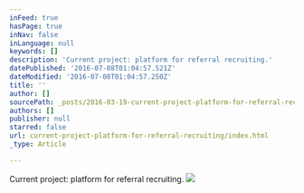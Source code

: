 ```yaml
---
inFeed: true
hasPage: true
inNav: false
inLanguage: null
keywords: []
description: 'Current project: platform for referral recruiting.'
datePublished: '2016-07-08T01:04:57.521Z'
dateModified: '2016-07-08T01:04:57.250Z'
title: ''
author: []
sourcePath: _posts/2016-03-19-current-project-platform-for-referral-recruiting.md
authors: []
publisher: null
starred: false
url: current-project-platform-for-referral-recruiting/index.html
_type: Article

---
```

Current project: platform for referral recruiting.
![](https://the-grid-user-content.s3-us-west-2.amazonaws.com/598148e6-d82c-4b51-82e2-a401bd41cf53.jpg)